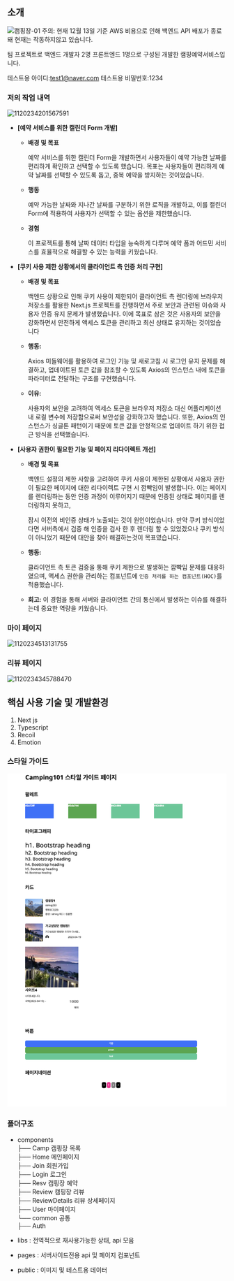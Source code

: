 ## 소개

<img width="1304" alt="캠핑장-01" src="https://github.com/gn753/camping101_refector/assets/71584114/77d951a4-2603-42a1-8e99-775351f2f091">
주의: 현재 12월 13일 기준 AWS 비용으로 인해 백엔드 API 배포가 종료 돼 현재는 작동하지않고 있습니다. 

팀 프로젝트로 백엔드 개발자 2명 프론트엔드 1명으로 구성된 개발한 캠핑예약서비스입니다.

테스트용 아이디:test1@naver.com
테스트용 비밀번호:1234

### 저의 작업 내역
![1120234201567591](https://github.com/gn753/camping101_refector/assets/71584114/7ac8c9d9-15fd-4fce-b2bb-838ebd886d48)


- **[예약 서비스를 위한 캘린더 Form 개발]**

  - **배경 및 목표**

    예약 서비스를 위한 캘린더 Form을 개발하면서 사용자들이 예약 가능한 날짜를 편리하게 확인하고 선택할 수 있도록 했습니다. 목표는 사용자들이 편리하게 예약 날짜를 선택할 수 있도록 돕고, 중복 예약을 방지하는 것이었습니다.

  - **행동**

    예약 가능한 날짜와 지나간 날짜를 구분하기 위한 로직을 개발하고, 이를 캘린더 Form에 적용하여 사용자가 선택할 수 있는 옵션을 제한했습니다.

  - **경험**

    이 프로젝트를 통해 날짜 데이터 타입을 능숙하게 다루며 예약 폼과 어드민 서비스를 효율적으로 해결할 수 있는 능력을 키웠습니다.

- **[쿠키 사용 제한 상황에서의 클라이언트 측 인증 처리 구현]**

  - **배경 및 목표**

    백엔드 상황으로 인해 쿠키 사용이 제한되어 클라이언트 측 렌더링에 브라우저 저장소를 활용한 Next.js 프로젝트를 진행하면서 주로 보안과 관련된 이슈와 사용자 인증 유지 문제가 발생했습니다. 이에 목표로 삼은 것은 사용자의 보안을 강화하면서 안전하게 액세스 토큰을 관리하고 최신 상태로 유지하는 것이었습니다

  - **행동:**

    Axios 미들웨어를 활용하여 로그인 기능 및 새로고침 시 로그인 유지 문제를 해결하고, 업데이트된 토큰 값을 참조할 수 있도록 Axios의 인스턴스 내에 토큰을 파라미터로 전달하는 구조를 구현했습니다.

  - **이유:**

    사용자의 보안을 고려하여 액세스 토큰을 브라우저 저장소 대신 어플리케이션 내 로컬 변수에 저장함으로써 보안성을 강화하고자 했습니다. 또한, Axios의 인스턴스가 싱글톤 패턴이기 때문에 토큰 값을 안정적으로 업데이트 하기 위한 접근 방식을 선택했습니다.

- **[사용자 권한이 필요한 기능 및 페이지 리다이렉트 개선]**

  - **배경 및 목표**

    백엔드 설정의 제한 사항을 고려하여 쿠키 사용이 제한된 상황에서 사용자 권한이 필요한 페이지에 대한 리다이렉트 구현 시 깜빡임이 발생합니다. 이는 페이지를 렌더링하는 동안 인증 과정이 이루어지기 때문에 인증된 상태로 페이지를 렌더링하지 못하고,

    잠시 이전의 비인증 상태가 노출되는 것이 원인이었습니다. 만약 쿠키 방식이었다면 서버측에서 검증 해 인증을 검사 한 후 렌더링 할 수 있었겠으나 쿠키 방식이 아니었기 때문에 대안을 찾아 해결하는것이 목표였습니다.

  - **행동:**

    클라이언트 측 토큰 검증을 통해 쿠키 제한으로 발생하는 깜빡임 문제를 대응하였으며, 액세스 권한을 관리하는 컴포넌트에 `인증 처리를 하는 컴포넌트(HOC)`를 적용했습니다.

  - **회고:** 이 경험을 통해 서버와 클라이언트 간의 통신에서 발생하는 이슈를 해결하는데 중요한 역량을 키웠습니다.
 

### 마이 페이지

![1120234513131755](https://github.com/gn753/camping101_refector/assets/71584114/af3a867f-9626-4659-ab27-fb187c7333da)


### 리뷰 페이지 

![1120234345788470](https://github.com/gn753/camping101_refector/assets/71584114/13ef8b60-1361-4b34-94de-30accc138882)


## 핵심 사용 기술 및 개발환경

1. Next js
2. Typescript
3. Recoil
4. Emotion

### 스타일 가이드

![image](./documents/imgs/styleguide-01.png)

### 폴더구조

- components  
  ├── Camp 캠핑장 목록  
  ├── Home 메인페이지  
  ├── Join 회원가입  
  ├── Login 로그인  
  ├── Resv 캠핑장 예약  
  ├── Review 캠핑장 리뷰  
  ├── ReviewDetails 리뷰 상세페이지  
  ├── User 마이페이지  
  └── common 공통  
   ├── Auth

- libs : 전역적으로 재사용가능한 상태, api 모음
- pages : 서버사이드전용 api 및 페이지 컴포넌트
- public : 이미지 및 테스트용 데이터
